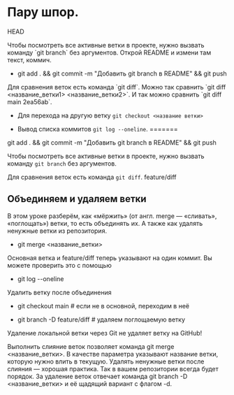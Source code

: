 <h1>Пару шпор.</h1> 

  HEAD
<p>Чтобы посмотреть все активные ветки в проекте, нужно вызвать команду `git branch` без аргументов. Открой README и измени там текст, коммич.</p> 

- git add . && git commit -m "Добавить git branch в README" && git push

<p>Для сравнения веток есть команда `git diff`. Можно так сравнить `git diff <название_ветки1> <название_ветки2>`. И так можно сравнить `git diff main 2ea56ab`.</p>

- Для перехода на другую ветку `git checkout <название ветки>`

- Вывод списка коммитов `git log --oneline`.
=======
<p>git add . && git commit -m "Добавить git branch в README" && git push</p> 

Чтобы посмотреть все активные ветки в проекте, нужно вызвать команду `git branch` без аргументов. 

Для сравнения веток есть команда `git diff`.
  feature/diff

<h2>Объединяем и удаляем ветки</h2>
<p>В этом уроке разберём, как «мёржить» (от англ. merge — «сливать», «поглощать») ветки, то есть объединять их. А также как удалять ненужные ветки из репозитория.</p> 

- git merge <название_ветки>

<p>Основная ветка и feature/diff теперь указывают на один коммит. Вы можете проверить это с помощью</p>

- git log --oneline

<p>Удалить ветку после объединения</p>

- git checkout main # если не в основной, переходим в неё

- git branch -D feature/diff # удаляем поглощаемую ветку

<p>Удаление локальной ветки через Git не удаляет ветку на GitHub!</p>

<p>
	    Выполнить слияние веток позволяет команда git merge <название_ветки>. В качестве параметра указывают название ветки, которую нужно влить в текущую.
    Удалять ненужные ветки после слияния — хорошая практика. Так в вашем репозитории всегда будет порядок. За удаление веток отвечает команда git branch -D <название_ветки> и её щадящий вариант с флагом -d.
</p>